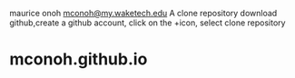 maurice onoh
mconoh@my.waketech.edu
A clone repository
download github,create a github account, click on the +icon, select clone repository
# mconoh.github.io